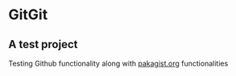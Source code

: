 # GitGit

## A test project

Testing Github functionality along with [pakagist.org](https://packagist.org/users/Aryaink) functionalities
